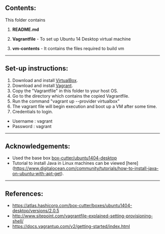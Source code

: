 ## Contents:
This folder contains

1. __README.md__

2. __Vagrantfile__ - To set up Ubuntu 14 Desktop virtual machine

3. __vm-contents__ - It contains the files required to build vm

***

## Set-up instructions:

1. Download and install [VirtualBox](https://www.virtualbox.org/).
2. Download and install [Vagrant](http://www.vagrantup.com/).
3. Copy the "Vagrantfile" in this folder to your host OS.
4. Go to the directory which contains the copied Vagrantfile.
5. Run the command "vagrant up --provider virtualbox"
6. The vagrant file will begin execution and boot up a VM after some time.
7. Credentials to login.
  * Username : vagrant
  * Password : vagrant
 
***

## Acknowledgements:
  * Used the base box [box-cutter/ubuntu1404-desktop](https://atlas.hashicorp.com/box-cutter/boxes/ubuntu1404-desktop/versions/2.0.5)
  * Tutorial to install Java in Linux machines can be viewed [here] (https://www.digitalocean.com/community/tutorials/how-to-install-java-on-ubuntu-with-apt-get).
 

***

## References:
* https://atlas.hashicorp.com/box-cutter/boxes/ubuntu1404-desktop/versions/2.0.5
* http://www.sitepoint.com/vagrantfile-explained-setting-provisioning-shell/
* https://docs.vagrantup.com/v2/getting-started/index.html

